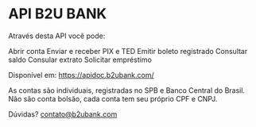 # API B2U BANK
Através desta API você pode:

Abrir conta
Enviar e receber PIX e TED
Emitir boleto registrado
Consultar saldo
Consular extrato
Solicitar empréstimo

Disponível em:
https://apidoc.b2ubank.com/

As contas são individuais, registradas no SPB e Banco Central do Brasil. Não são conta bolsão, cada conta tem seu próprio CPF e CNPJ.

Dúvidas?
contato@b2ubank.com
